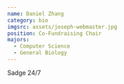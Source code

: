 ```yaml
---
name: Daniel Zhang
category: bio
imgsrc: assets/joseph-webmaster.jpg
position: Co-Fundraising Chair
majors:
  - Computer Science
  - General Biology
---
```

Sadge 24/7
